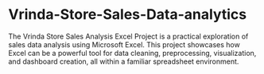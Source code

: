 # Vrinda-Store-Sales-Data-analytics
The Vrinda Store Sales Analysis Excel Project is a practical exploration of sales data analysis using Microsoft Excel. This project showcases how Excel can be a powerful tool for data cleaning, preprocessing, visualization, and dashboard creation, all within a familiar spreadsheet environment.
